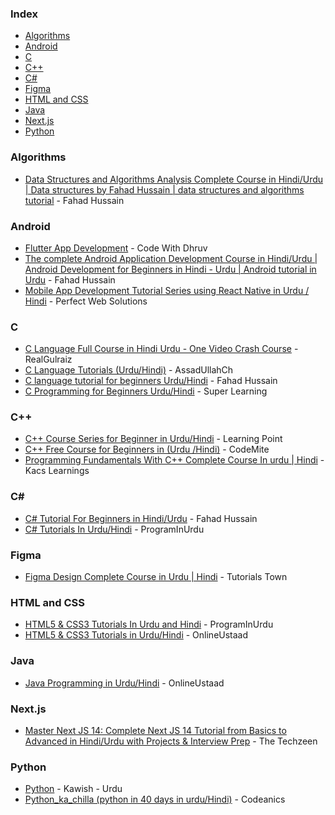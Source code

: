 ### Index

* [Algorithms](#algorithms)
* [Android](#android)
* [C](#c)
* [C++](#cplusplus)
* [C#](#csharp)
* [Figma](#figma)
* [HTML and CSS](#html-and-css)
* [Java](#java)
* [Next.js](#nextjs)
* [Python](#python)


### Algorithms

* [Data Structures and Algorithms Analysis Complete Course in Hindi/Urdu \| Data structures by Fahad Hussain \| data structures and algorithms tutorial](https://www.youtube.com/playlist?list=PLtCBuHKmdxOfPNlAKWxBqdznCcXV4iWCz) - Fahad Hussain&rlm;


### Android

* [Flutter App Development](https://www.youtube.com/playlist?list=PLlvhNpz1tBvH4Wn8rMjtscK3l2pXnC9aN) - Code With Dhruv&rlm;
* [The complete Android Application Development Course in Hindi/Urdu \| Android Development for Beginners in Hindi - Urdu \| Android tutorial in Urdu](https://www.youtube.com/playlist?list=PLtCBuHKmdxOe8IWZnA515lGPKaWx5WNOE) - Fahad Hussain&rlm;
* [Mobile App Development Tutorial Series using React Native in Urdu / Hindi](https://www.youtube.com/playlist?list=PL9fcHFJHtFaZ6DuInqORqFUaKiZO1XCmb) - Perfect Web Solutions&rlm;


### C

* [C Language Full Course in Hindi Urdu - One Video Crash Course](https://youtu.be/azcbNgkBCN0?si=zfeZIJhXRx2z0OWI) - RealGulraiz
* [C Language Tutorials (Urdu/Hindi)](https://youtube.com/playlist?list=PL0yiR-15Ytq8ro6SA-0JWkdyihxxVc_cB&si=7AlPtkx9mLIEuk7z) - AssadUllahCh
* [C language tutorial for beginners Urdu/Hindi](https://www.youtube.com/playlist?list=PLtCBuHKmdxOfDo1cChVR3jYEzLtNpGjXa) - Fahad Hussain
* [C Programming for Beginners Urdu/Hindi](https://youtube.com/playlist?list=PLezGSay-CjmxobCUsJnIelVG5kM12qKY_&si=-Wth_-v2Npug5_sG) - Super Learning


### <a id="cplusplus"></a>C++

* [C++ Course Series for Beginner in Urdu/Hindi](https://www.youtube.com/playlist?list=PLuuQCKO44unsLwJMkR8_koVG6vDPjMYmH) - Learning Point&rlm;
* [C++ Free Course for Beginners in (Urdu /Hindi)](https://www.youtube.com/playlist?list=PLt4rWC_3rBbWnDrIv4IeC4Vm7PN1wvrNg) - CodeMite&rlm;
* [Programming Fundamentals With C++ Complete Course In urdu \| Hindi](https://www.youtube.com/playlist?list=PL4QkPoTgwFULciDFVJEHEwOKMtf9Q_Aqh) - Kacs Learnings&rlm;


### <a id="csharp"></a>C#&lrm;

* [C# Tutorial For Beginners in Hindi/Urdu](https://www.youtube.com/playlist?list=PLtCBuHKmdxOfLseCtdZg1a3XBsDFbRVfd) - Fahad Hussain&rlm;
* [C# Tutorials In Urdu/Hindi](https://youtube.com/playlist?list=PLUyYwyJA_WfQd5zeCU890TDFQAqboekyc) - ProgramInUrdu&rlm;


### Figma

* [Figma Design Complete Course in Urdu | Hindi](https://youtube.com/playlist?list=PLspW40rZgNekDbMeeuV8VLt3JoCMg8pQt&si=_J8tYEL3W0YFiHNh) - Tutorials Town&rlm;


### <a id="html-and-css"></a>HTML and CSS

* [HTML5 & CSS3 Tutorials In Urdu and Hindi](https://youtube.com/playlist?list=PLUyYwyJA_WfTr3YWWJ41_V7TrRZoq6cBT) - ProgramInUrdu&rlm;
* [HTML5 & CSS3 Tutorials in Urdu/Hindi](https://www.youtube.com/playlist?list=PLU4yvac0MJbJrUWqGQbtFxOYR3gRvXxMs) - OnlineUstaad&rlm;


### Java

* [Java Programming in Urdu/Hindi](https://www.youtube.com/playlist?list=PLU4yvac0MJbKs78u32MyVgYFg9d-6DYGL) - OnlineUstaad&rlm;


### Next.js

* [Master Next JS 14: Complete Next JS 14 Tutorial from Basics to Advanced in Hindi/Urdu with Projects & Interview Prep](https://www.youtube.com/playlist?list=PL5OhSdfH4uDu6YJcHhmQLkwx4hPWyppos) - The Techzeen&rlm;


### Python

* [Python](https://www.youtube.com/playlist?list=PL-vQNozaqIxuPzFUVEIrYDvd6ieUshJTw) - Kawish - Urdu&rlm;
* [Python_ka_chilla (python in 40 days in urdu/Hindi)](https://www.youtube.com/playlist?list=PL9XvIvvVL50HVsu-Ao8NBr0UJSO8O6lBI) - Codeanics&rlm;
